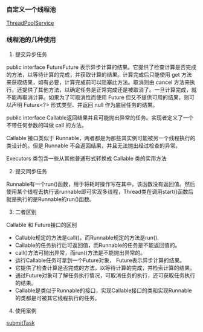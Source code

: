 ### 自定义一个线程池

[ThreadPoolService](./src/main/java/ThreadFactory.java)


### 线程池的几种使用

1. 提交异步任务

public interface Future<V>Future 表示异步计算的结果。它提供了检查计算是否完成的方法，以等待计算的完成，并获取计算的结果。计算完成后只能使用 get 方法来获取结果，如有必要，计算完成前可以阻塞此方法。取消则由 cancel 方法来执行。还提供了其他方法，以确定任务是正常完成还是被取消了。一旦计算完成，就不能再取消计算。如果为了可取消性而使用 Future 但又不提供可用的结果，则可以声明 Future<?> 形式类型、并返回 null 作为底层任务的结果。

public interface Callable<V>返回结果并且可能抛出异常的任务。实现者定义了一个不带任何参数的叫做 call 的方法。 

Callable 接口类似于 Runnable，两者都是为那些其实例可能被另一个线程执行的类设计的。但是 Runnable 不会返回结果，并且无法抛出经过检查的异常。 

Executors 类包含一些从其他普通形式转换成 Callable 类的实用方法

2. 提交同步任务

Runnable有一个run()函数，用于将耗时操作写在其中，该函数没有返回值。然后使用某个线程去执行该runnable即可实现多线程，Thread类在调用start()函数后就是执行的是Runnable的run()函数。


3. 二者区别

Callable 和 Future接口的区别

- Callable规定的方法是call()，而Runnable规定的方法是run(). 
- Callable的任务执行后可返回值，而Runnable的任务是不能返回值的。  
- call()方法可抛出异常，而run()方法是不能抛出异常的。 
- 运行Callable任务可拿到一个Future对象， Future表示异步计算的结果。 
- 它提供了检查计算是否完成的方法，以等待计算的完成，并检索计算的结果。 
- 通过Future对象可了解任务执行情况，可取消任务的执行，还可获取任务执行的结果。 
- Callable是类似于Runnable的接口，实现Callable接口的类和实现Runnable的类都是可被其它线程执行的任务。

4. 使用案例

[submitTask](./src/main/java/submittask/MainTask.java)





